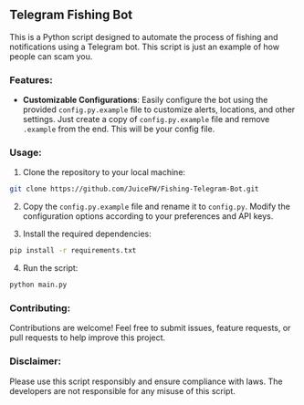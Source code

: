 ## Telegram Fishing Bot

This is a Python script designed to automate the process of fishing and notifications using a Telegram bot.
This script is just an example of how people can scam you.

### Features:
- **Customizable Configurations**: Easily configure the bot using the provided `config.py.example` file to customize alerts, locations, and other settings. Just create a copy of `config.py.example` file and remove `.example` from the end. This will be your config file.

### Usage:
1. Clone the repository to your local machine:

```bash
git clone https://github.com/JuiceFW/Fishing-Telegram-Bot.git
```

2. Copy the `config.py.example` file and rename it to `config.py`. Modify the configuration options according to your preferences and API keys.

3. Install the required dependencies:

```bash
pip install -r requirements.txt
```

4. Run the script:

```bash
python main.py
```

### Contributing:
Contributions are welcome! Feel free to submit issues, feature requests, or pull requests to help improve this project.

### Disclaimer:
Please use this script responsibly and ensure compliance with laws. The developers are not responsible for any misuse of this script.